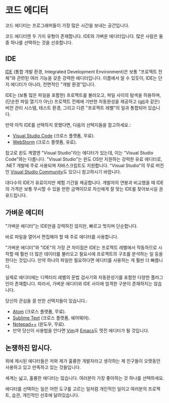 # 코드 에디터

코드 에디터는 프로그래머들이 가장 많은 시간을 보내는 공간입니다. 

코드 에디터엔 두 가지 유형이 존재합니다. IDE와 가벼운 에디터입니다. 많은 사람은 둘 중 하나를 선택하는 것을 선호합니다.

## IDE

[IDE](https://en.wikipedia.org/wiki/Integrated_development_environment) (통합 개발 환경, Integrated Development Environment)은 보통 "프로젝트 전체"와 관련된 여러 기능을 갖춘 강력한 에디터입니다. 이름에서 알 수 있듯이, IDE는 단지 에디터가 아니라, 전면적인 "개발 환경"입니다.

IDE는 (보통 많은 파일을 포함한) 프로젝트를 불러오고, 파일 사이의 탐색을 허용하며, (단순한 파일 열기가 아닌) 프로젝트 전체에 기반한 자동완성을 제공하고 ([git](https://git-scm.com/)과 같은) 버전 관리 시스템, 테스트 환경, 그리고 다른 "프로젝트 레벨"의 일과 통합되어 있습니다. 

만약 아직 IDE를 선택하지 못했다면, 다음의 선택지들을 참고하세요.:

- [Visual Studio Code](https://code.visualstudio.com/) (크로스 플랫폼, 무료).
- [WebStorm](http://www.jetbrains.com/webstorm/) (크로스 플랫폼, 유료).

참고로 윈도 계열엔 "Visual Studio"라는 에디터가 있는데, 이는 "Visual Studio Code"와는 다릅니다. "Visual Studio"는 윈도 OS만 지원하는 강력한 유료 에디터로, .NET 개발에 주로 사용되며 자바스크립트도 지원합니다. "Visual Studio"의 무료 버전인 [Visual Studio Community](https://www.visualstudio.com/vs/community/)도 있으니 참고하시기 바랍니다.

대다수의 IDE가 유료이지만 체험 기간을 제공합니다. 개발자의 연봉과 비교했을 때 IDE의 가격은 보통 무시할 수 있을 만한 금액이므로 자신에게 잘 맞는 IDE를 찾아보시길 권유드립니다. 

## 가벼운 에디터

"가벼운 에디터"는 IDE만큼 강력하진 않지만, 빠르고 멋지며 단순합니다.

바로 파일을 열어서 편집해야 할 때 주로 에디터를 사용합니다.

"가벼운 에디터"와 "IDE"의 가장 큰 차이점은 IDE는 프로젝트 레벨에서 작동하므로 시작할 때 훨씬 더 많은 데이터를 불러오고 필요시에 프로젝트의 구조를 분석하는 일 등을 한다는 것입니다. 만약 하나의 파일만 필요하다면 에디터를 사용하는 게 훨씬 더 빠릅니다.

실제로 에디터에는 디렉터리 레벨의 문법 검사기와 자동완성기를 포함한 다양한 플러그인이 존재합니다. 따라서, 가벼운 에디터와 IDE 사이에 엄격한 구분이 존재하지는 않습니다. 

당신의 관심을 끌 만한 선택지들이 있습니다.:

- [Atom](https://atom.io/) (크로스 플랫폼, 무료).
- [Sublime Text](http://www.sublimetext.com) (크로스 플랫폼, 쉐어웨어).
- [Notepad++](https://notepad-plus-plus.org/) (윈도우, 무료).
- 만약 당신이 사용법을 안다면 [Vim](http://www.vim.org/)과 [Emacs](https://www.gnu.org/software/emacs/)도 멋진 에디터가 될 것입니다.

## 논쟁하진 맙시다.

위에 제시된 에디터들은 저와 제가 훌륭한 개발자라고 생각하는 제 친구들이 오랫동안 사용하고 있고 만족하고 있는 것들입니다. 

세계는 넓고, 훌륭한 에디터는 많습니다. 여러분이 가장 좋아하는 것 하나를 선택하세요.

에디터를 선택하는 일은 어떤 도구를 고르는 일처럼 개인적인 일이고 여러분의 프로젝트, 습관, 개인적인 선호에 달려있습니다.
